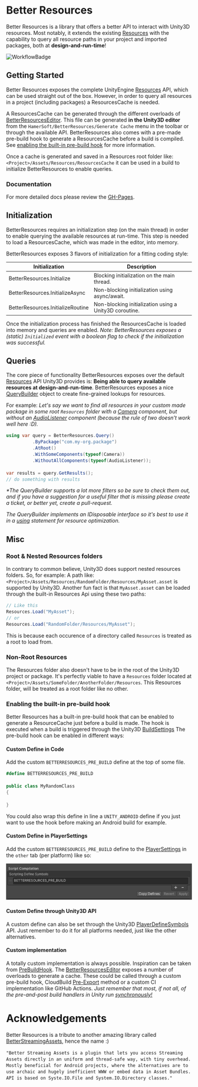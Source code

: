 # Better Resources

Better Resources is a library that offers a better API to interact with Unity3D resources.
Most notably, it extends the existing [Resources](https://docs.unity3d.com/ScriptReference/Resources.html) with the
capability to query all resource paths in your project and imported packages, both at **design-and-run-time**!

![WorkflowBadge](https://github.com/HamerSoft/better-resources/.github/workflows/main/badge.svg)

## Getting Started

Better Resources exposes the complete UnityEngine [Resources](https://docs.unity3d.com/ScriptReference/Resources.html)
API, which can be used straight out of the box.
However, in order to query all resources in a project (including packages) a ResourcesCache is needed.

A ResourcesCache can be generated through the different overloads
of [BetterResourcesEditor](Editor/BetterResourcesEditor.cs).
This file can be generated **in the Unity3D editor** from the `HamerSoft/BetterResources/Generate Cache` menu in
the toolbar or through the available API.
BetterResources also comes with a pre-made pre-build hook to generate a ResourcesCache before a build is compiled.
See [enabling the built-in pre-build hook](#Enabling-the-built-in-pre-build-hook) for more information.

Once a cache is generated and saved in a Resources root folder like: `<Project>/Assets/Resources/ResourcesCache` it can
be used in a build to initialize BetterResources to enable queries.

### Documentation
For more detailed docs please review the [GH-Pages](https://hamersoft.github.io/better-resources/).

## Initialization

BetterResources requires an initialization step (on the main thread) in order to enable querying the available resources at run-time.
This step is needed to load a ResourcesCache, which was made in the editor, into memory.

BetterResources exposes 3 flavors of initialization for a fitting coding style:

| Initialization                    | Description                                            |
|-----------------------------------|--------------------------------------------------------|
| BetterResources.Initialize        | Blocking initialization on the main thread.            |
| BetterResources.InitializeAsync   | Non-blocking initialization using async/await.         |
| BetterResources.InitializeRoutine | Non-blocking initialization using a Unity3D coroutine. |

Once the initialization process has finished the ResourcesCache is loaded into memory and queries are enabled.
_Note: BetterResources exposes a (static) `Initialized` event with a boolean flag to check if the initialization was successful._

## Queries

The core piece of functionality BetterResources exposes over the
default [Resources](https://docs.unity3d.com/ScriptReference/Resources.html) API Unity3D provides is: **Being able to
query available resources at design-and-run-time**.
BetterResources exposes a nice [QueryBuilder](Runtime/QueryBuilder.cs) object to create fine-grained lookups for resources.

For example: _Let's say we want to find all resources in your custom made package in some root `Resources` folder with
a [Camera](https://docs.unity3d.com/Manual/class-Camera.html) component, but without
an [AudioListener](https://docs.unity3d.com/ScriptReference/AudioListener.html) component (because the rule of two
doesn't work well here :D)._

```csharp
using var query = BetterResources.Query()
          .ByPackage("com.my-org.package")
          .AtRoot()
          .WithSomeComponents(typeof(Camera))
          .WithoutAllComponents(typeof(AudioListener));
          
var results = query.GetResults();
// do something with results
```
_*The QueryBuilder supports a lot more filters so be sure to check them out, and if you have a suggestion for a useful filter that is missing please create a ticket, or better yet, create a pull-request._

_The QueryBuilder implements an IDisposable interface so it's best to use it in a [using](https://learn.microsoft.com/en-us/dotnet/csharp/language-reference/statements/using) statement for resource
optimization._

## Misc

### Root & Nested Resources folders

In contrary to common believe, Unity3D does support nested resources folders.
So, for example:
A path like: `<Project>/Assets/Resources/RandomFolder/Resources/MyAsset.asset` is supported by Unity3D.
Another fun fact is that `MyAsset.asset` can be loaded through the built-in Resources Api using these two paths:

```csharp
// Like this
Resources.Load("MyAsset");
// or
Resources.Load("RandomFolder/Resources/MyAsset");
```

This is because each occurence of a directory called `Resources` is treated as a root to load from.

### Non-Root Resources

The Resources folder also doesn't have to be in the root of the Unity3D project or package.
It's perfectly viable to have a `Resources` folder located at `<Project>/Assets/SomeFolder/AnotherFolder/Resources`.
This Resources folder, will be treated as a root folder like no other.

### Enabling the built-in pre-build hook

Better Resources has a built-in pre-build hook that can be enabled to generate a ResourceCache just before a build is
made.
The hook is executed when a build is triggered through the
Unity3D [BuildSettings](https://docs.unity3d.com/Manual/BuildSettings.html)
The pre-build hook can be enabled in different ways:

#### Custom Define in Code

Add the custom `BETTERRESOURCES_PRE_BUILD` define at the top of some file.

 ```csharp
#define BETTERRESOURCES_PRE_BUILD

public class MyRandomClass
{
    
}
```

You could also wrap this define in line a `UNITY_ANDROID` define if you just want to use the hook before making an
Android build for example.

#### Custom Define in PlayerSettings

Add the custom `BETTERRESOURCES_PRE_BUILD` define to
the [PlayerSettings](https://docs.unity3d.com/Manual/class-PlayerSettings.html) in the `other` tab (per platform)
like so:

![PreBuildDefine](Docs~/PreBuildDefine.png)

#### Custom Define through Unity3D API
A custom define can also be set through the Unity3D [PlayerDefineSymbols](https://docs.unity3d.com/ScriptReference/PlayerSettings.SetScriptingDefineSymbols.html) API.
Just remember to do it for all platforms needed, just like the other alternatives.

#### Custom implementation

A totally custom implementation is always possible. Inspiration can be taken
from [PreBuildHook](Editor/PreBuildHook.cs).
The [BetterResourcesEditor](Editor/BetterResourcesEditor.cs) exposes a number of overloads to generate a cache.
These could be called through a custom pre-build hook, CloudBuild [Pre-Export](https://docs.unity3d.com/2019.4/Documentation/Manual/UnityCloudBuildPreAndPostExportMethods.html) method or a custom CI implementation like GitHub Actions.
_Just remember that most, if not all, of the pre-and-post build handlers in Unity run <u>synchronously!</u>_

# Acknowledgements
Better Resources is a tribute to another amazing library
called [BetterStreamingAssets](https://github.com/gwiazdorrr/BetterStreamingAssets), hence the name :)

`"Better Streaming Assets is a plugin that lets you access Streaming Assets directly in an uniform and thread-safe way, with tiny overhead. Mostly beneficial for Android projects, where the alternatives are to use archaic and hugely inefficient WWW or embed data in Asset Bundles. API is based on Syste.IO.File and System.IO.Directory classes."`